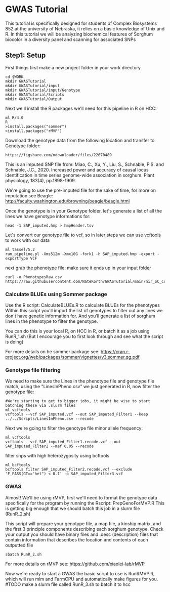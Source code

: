 # GWAS Tutorial
This tutorial is specifically designed for students of Complex Biosystems 852 at the university of Nebraska, it relies on a basic knowledge of Unix and R.
In this tutorial we will be analyzing biochemical features of Sorghum biocolor in a diversity panel and scanning for associated SNPs

## Step1: Setup
First things first make a new project folder in your work directory 
```
cd $WORK
mkdir GWASTutorial
mkdir GWASTutorial/input
mkdir GWASTutorial/input/Genotype
mkdir GWASTutorial/Scripts
mkdir GWASTutorial/Output

```
Next we'll install the R packages we'll need for this pipeline in R on HCC:
```
ml R/4.0
R
>install.packages("sommer")
>install.packages("rMVP")
```

Download the genotype data from the following location and transfer to Genotype folder:
```
https://figshare.com/ndownloader/files/22670489
```

This is an imputed SNP file from: Miao, C., Xu, Y., Liu, S., Schnable, P.S. and Schnable, J.C., 2020. Increased power and accuracy of causal locus identification in time series genome-wide association in sorghum. Plant physiology, 183(4), pp.1898-1909.

We're going to use the pre-imputed file for the sake of time, for more on imputation see Beagle: http://faculty.washington.edu/browning/beagle/beagle.html

Once the genotype is in your Genotype folder, let's generate a list of all the lines we have genotype informations for:
```
head -1 SAP_imputed.hmp > hmpHeader.tsv
```
Let's convert our genotype file to vcf, so in later steps we can use vcftools to work with our data
```
ml tassel/5.2
run_pipeline.pl -Xms512m -Xmx10G -fork1 -h SAP_imputed.hmp -export -exportType VCF

```
next grab the phenotype file:
make sure it ends up in your input folder
```
curl -o PhenotypesRaw.csv https://raw.githubusercontent.com/NateKorth/GWASTutorial/main/nir_SC_Compiled_Rhodes2014.csv
```

### Calculate BLUEs using Sommer package

Use the R script: CalculateBLUEs.R to calculate BLUEs for the phenotypes
Within this script you'll import the list of genotypes to filter out any lines we don't have genetic information for.
And you'll generate a list of sorghum lines in the phenotype to filter the genotype.

You can do this is your local R, on HCC in R, or batch it as a job using RunR_1.sh (But I encourage you to first look through and see what the script is doing)

For more details on he sommer package see: https://cran.r-project.org/web/packages/sommer/vignettes/v3.sommer.qg.pdf

### Genotype file filtering

We need to make sure the Lines in the phenotype file and genotype file match, using the "LinesInPheno.csv" we just generated in R, now filter the genotype file:
```
#We're starting to get to bigger jobs, it might be wise to start batching these via .slurm files
ml vcftools
vcftools --vcf SAP_imputed.vcf --out SAP_imputed_Filter1 --keep ../../Scripts/LinesInPheno.csv --recode
```
Next we're going to filter the genotype file minor allele frequency:
```
ml vcftools
vcftools --vcf SAP_imputed_Filter1.recode.vcf --out SAP_imputed_Filter2 --maf 0.05 --recode
```
filter snps with high heterozygosity using bcftools
```
ml bcftools
bcftools filter SAP_imputed_Filter2.recode.vcf --exclude 'F_PASS(GT=="het") < 0.1' -o SAP_imputed_Filter3.vcf
```
### GWAS
Almost! We'll be using rMVP, first we'll need to format the genotype data specifically for the program by running the Rscript: PrepGenoForMVP.R
This is getting big enough that we should batch this job in a slurm file (RunR_2.sh)

This script will prepare your genotype file, a map file, a kinship matrix, and the first 3 principle components describing each sorghum genotype. Check your output you should have binary files and .desc (description) files that contain information that describes the location and contents of each outputted file 
```
sbatch RunR_2.sh
```
For more details on rMVP see: 
https://github.com/xiaolei-lab/rMVP

Now we're ready to start a GWAS the basic script to use is RunRMVP.R, which will run mlm and FarmCPU and automatically make figures for you. 
#TODO make a slurm file called RunR_3.sh to batch it to hcc 






